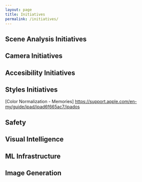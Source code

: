 ```yaml
---
layout: page
title: Initiatives
permalink: /initiatives/
---
```


<h2>Scene Analysis Initiatives</h2>

[On Device Scene Analysis]: https://machinelearning.apple.com/research/on-device-scene-analysis
[Scene Analysis in Vision]: https://developer.apple.com/videos/play/wwdc2019/222/
[Document Scanning in Vision]: https://developer.apple.com/videos/play/wwdc2021/10041/


<h2>Camera Initiatives</h2>

[Panoptic Segmentation in Camera]: https://machinelearning.apple.com/research/panoptic-segmentation
[Segmentation in Camera]: https://developer.apple.com/videos/play/wwdc2019/225/

<h2>Accesibility Initiatives</h2>

[On Device Captioning]: https://www.youtube.com/watch?v=8CAafjodkyE

<h2>Styles Initiatives</h2>

[Color Normalization - Memories] https://support.apple.com/en-my/guide/ipad/ipad6f665ac7/ipados


<h2>Safety</h2>

[Communication Safety]: https://support.apple.com/en-us/105069

<h2>Visual Intelligence</h2>

[Live Stickers]: https://www.youtube.com/watch?v=mafroO9dA5M
[Live Text]: https://www.youtube.com/watch?v=hL5HJKQNPQQ
[Visual Lookup]: https://www.youtube.com/watch?v=-09HPC9MMGY


<h2>ML Infrastructure</h2>

[Transformers on the ANE]: https://machinelearning.apple.com/research/neural-engine-transformers
[Diffusion on ANE]: https://machinelearning.apple.com/research/stable-diffusion-coreml-apple-silicon

<h2>Image Generation</h2>

[Genmoji]: https://www.youtube.com/watch?v=XROs4K67Y9Q
[Image Playground]: https://support.apple.com/en-my/guide/iphone/iph0063238b5/ios